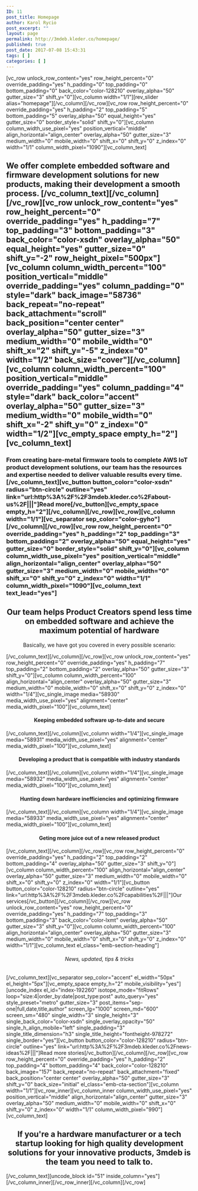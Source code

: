```yaml
---
ID: 11
post_title: Homepage
author: Karol Rycio
post_excerpt: ""
layout: page
permalink: http://3mdeb.kleder.co/homepage/
published: true
post_date: 2017-07-08 15:43:31
tags: [ ]
categories: [ ]
---
```

[vc_row unlock_row_content="yes" row_height_percent="0" override_padding="yes" h_padding="0" top_padding="0" bottom_padding="0" back_color="color-128210" overlay_alpha="50" gutter_size="3" shift_y="0"][vc_column width="1/1"][rev_slider alias="homepage"][/vc_column][/vc_row][vc_row row_height_percent="0" override_padding="yes" h_padding="2" top_padding="5" bottom_padding="5" overlay_alpha="50" equal_height="yes" gutter_size="0" border_style="solid" shift_y="0"][vc_column column_width_use_pixel="yes" position_vertical="middle" align_horizontal="align_center" overlay_alpha="50" gutter_size="3" medium_width="0" mobile_width="0" shift_x="0" shift_y="0" z_index="0" width="1/1" column_width_pixel="1090"][vc_column_text] 
## We offer complete embedded software and firmware development solutions for new products, making their development a smooth process. [/vc_column_text][/vc_column][/vc_row][vc_row unlock_row_content="yes" row_height_percent="0" override_padding="yes" h_padding="7" top_padding="3" bottom_padding="3" back_color="color-xsdn" overlay_alpha="50" equal_height="yes" gutter_size="0" shift_y="-2" row_height_pixel="500px"][vc_column column_width_percent="100" position_vertical="middle" override_padding="yes" column_padding="0" style="dark" back_image="58736" back_repeat="no-repeat" back_attachment="scroll" back_position="center center" overlay_alpha="50" gutter_size="3" medium_width="0" mobile_width="0" shift_x="2" shift_y="-5" z_index="0" width="1/2" back_size="cover"][/vc_column][vc_column column_width_percent="100" position_vertical="middle" override_padding="yes" column_padding="4" style="dark" back_color="accent" overlay_alpha="50" gutter_size="3" medium_width="0" mobile_width="0" shift_x="-2" shift_y="0" z_index="0" width="1/2"][vc_empty_space empty_h="2"][vc_column_text] 

### From creating bare-metal firmware tools to complete AWS IoT product development solutions, our team has the resources and expertise needed to deliver valuable results every time. [/vc_column_text][vc_button button_color="color-xsdn" radius="btn-circle" outline="yes" link="url:http%3A%2F%2F3mdeb.kleder.co%2Fabout-us%2F|||"]Read more[/vc_button][vc_empty_space empty_h="2"][/vc_column][/vc_row][vc_row][vc_column width="1/1"][vc_separator sep_color="color-gyho"][/vc_column][/vc_row][vc_row row_height_percent="0" override_padding="yes" h_padding="2" top_padding="3" bottom_padding="2" overlay_alpha="50" equal_height="yes" gutter_size="0" border_style="solid" shift_y="0"][vc_column column_width_use_pixel="yes" position_vertical="middle" align_horizontal="align_center" overlay_alpha="50" gutter_size="3" medium_width="0" mobile_width="0" shift_x="0" shift_y="0" z_index="0" width="1/1" column_width_pixel="1090"][vc_column_text text_lead="yes"] 

<h2 style="text-align: center">
  Our team helps Product Creators spend less time on embedded software and achieve the maximum potential of hardware
</h2>

<p style="text-align: center">
  Basically, we have got you covered in every possible scenario:
</p> [/vc_column_text][/vc_column][/vc_row][vc_row unlock_row_content="yes" row_height_percent="0" override_padding="yes" h_padding="7" top_padding="2" bottom_padding="2" overlay_alpha="50" gutter_size="3" shift_y="0"][vc_column column_width_percent="100" align_horizontal="align_center" overlay_alpha="50" gutter_size="3" medium_width="0" mobile_width="0" shift_x="0" shift_y="0" z_index="0" width="1/4"][vc_single_image media="58930" media_width_use_pixel="yes" alignment="center" media_width_pixel="100"][vc_column_text] 

<h4 style="text-align: center">
  Keeping embedded software up-to-date and secure
</h4> [/vc_column_text][/vc_column][vc_column width="1/4"][vc_single_image media="58931" media_width_use_pixel="yes" alignment="center" media_width_pixel="100"][vc_column_text] 

<h4 style="text-align: center">
  Developing a product that is compatible with industry standards
</h4> [/vc_column_text][/vc_column][vc_column width="1/4"][vc_single_image media="58932" media_width_use_pixel="yes" alignment="center" media_width_pixel="100"][vc_column_text] 

<h4 style="text-align: center">
  Hunting down hardware inefficiencies and optimizing firmware
</h4> [/vc_column_text][/vc_column][vc_column width="1/4"][vc_single_image media="58933" media_width_use_pixel="yes" alignment="center" media_width_pixel="100"][vc_column_text] 

<h4 style="text-align: center">
  Geting more juice out of a new released product
</h4> [/vc_column_text][/vc_column][/vc_row][vc_row row_height_percent="0" override_padding="yes" h_padding="2" top_padding="2" bottom_padding="4" overlay_alpha="50" gutter_size="3" shift_y="0"][vc_column column_width_percent="100" align_horizontal="align_center" overlay_alpha="50" gutter_size="3" medium_width="0" mobile_width="0" shift_x="0" shift_y="0" z_index="0" width="1/1"][vc_button button_color="color-128210" radius="btn-circle" outline="yes" link="url:http%3A%2F%2F3mdeb.kleder.co%2Fcapabilities%2F|||"]Our services[/vc_button][/vc_column][/vc_row][vc_row unlock_row_content="yes" row_height_percent="0" override_padding="yes" h_padding="7" top_padding="3" bottom_padding="3" back_color="color-lxmt" overlay_alpha="50" gutter_size="3" shift_y="0"][vc_column column_width_percent="100" align_horizontal="align_center" overlay_alpha="50" gutter_size="3" medium_width="0" mobile_width="0" shift_x="0" shift_y="0" z_index="0" width="1/1"][vc_column_text el_class="emb-section-heading"] 

<h6 style="text-align: center">
  News, updated, tips & tricks
</h6> [/vc_column_text][vc_separator sep_color="accent" el_width="50px" el_height="5px"][vc_empty_space empty_h="2" mobile_visibility="yes"][uncode_index el_id="index-192260" isotope_mode="fitRows" loop="size:4|order_by:date|post_type:post" auto_query="yes" style_preset="metro" gutter_size="3" post_items="sep-one|full,date,title,author" screen_lg="1000" screen_md="600" screen_sm="480" single_width="3" single_height="3" single_back_color="color-xsdn" single_overlay_opacity="50" single_h_align_mobile="left" single_padding="3" single_title_dimension="h3" single_title_height="fontheight-978272" single_border="yes"][vc_button button_color="color-128210" radius="btn-circle" outline="yes" link="url:http%3A%2F%2F3mdeb.kleder.co%2Fnews-ideas%2F|||"]Read more stories[/vc_button][/vc_column][/vc_row][vc_row row_height_percent="0" override_padding="yes" h_padding="2" top_padding="4" bottom_padding="4" back_color="color-128210" back_image="157" back_repeat="no-repeat" back_attachment="fixed" back_position="center center" overlay_alpha="50" gutter_size="3" shift_y="0" back_size="initial" el_class="emb-cta-section"][vc_column width="1/1"][vc_row_inner][vc_column_inner column_width_use_pixel="yes" position_vertical="middle" align_horizontal="align_center" gutter_size="3" overlay_alpha="50" medium_width="0" mobile_width="0" shift_x="0" shift_y="0" z_index="0" width="1/1" column_width_pixel="990"][vc_column_text] 

<h2 style="text-align: center">
  If you're a hardware manufacturer or a tech startup looking for high quality development solutions for your innovative products, 3mdeb is the team you need to talk to.
</h2> [/vc_column_text][uncode_block id="51" inside_column="yes"][/vc_column_inner][/vc_row_inner][/vc_column][/vc_row]